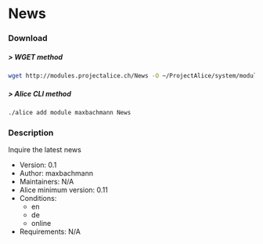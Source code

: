 # News

### Download

##### > WGET method
```bash
wget http://modules.projectalice.ch/News -O ~/ProjectAlice/system/moduleInstallTickets/News.install
```

##### > Alice CLI method
```bash
./alice add module maxbachmann News
```

### Description
Inquire the latest news

- Version: 0.1
- Author: maxbachmann
- Maintainers: N/A
- Alice minimum version: 0.11
- Conditions:
  - en
  - de
  - online
- Requirements: N/A
